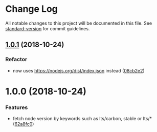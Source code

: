 # Change Log

All notable changes to this project will be documented in this file. See [standard-version](https://github.com/conventional-changelog/standard-version) for commit guidelines.

<a name="1.0.1"></a>
## [1.0.1](https://github.com/panva/fetch-node-release/compare/v1.0.0...v1.0.1) (2018-10-24)

### Refactor

* now uses https://nodejs.org/dist/index.json instead ([08cb2e2](https://github.com/panva/fetch-node-release/commit/08cb2e2))

<a name="1.0.0"></a>
# 1.0.0 (2018-10-24)


### Features

* fetch node version by keywords such as lts/carbon, stable or lts/* ([62a8fc0](https://github.com/panva/fetch-node-release/commit/62a8fc0))
